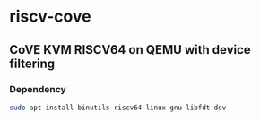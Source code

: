 # riscv-cove

## CoVE KVM RISCV64 on QEMU with device filtering

### Dependency

```bash
sudo apt install binutils-riscv64-linux-gnu libfdt-dev
```

